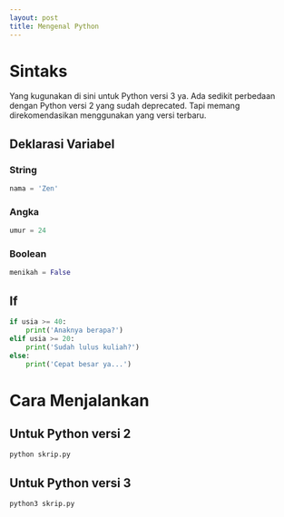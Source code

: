```yaml
---
layout: post
title: Mengenal Python
---
```


# Sintaks

Yang kugunakan di sini untuk Python versi 3 ya. Ada sedikit perbedaan dengan Python versi 2 yang sudah deprecated. Tapi memang direkomendasikan menggunakan yang versi terbaru.

## Deklarasi Variabel

### String

```python
nama = 'Zen'
```

### Angka

```python
umur = 24
```

### Boolean

```python
menikah = False
```

## If

```python
if usia >= 40:
	print('Anaknya berapa?')
elif usia >= 20:
	print('Sudah lulus kuliah?')
else:
	print('Cepat besar ya...')
```

# Cara Menjalankan

## Untuk Python versi 2

```bash
python skrip.py
```

## Untuk Python versi 3

```bash
python3 skrip.py
```